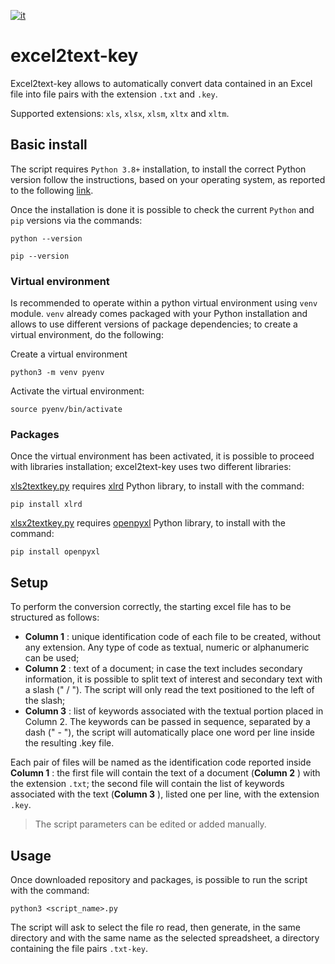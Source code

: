 [![it](https://img.shields.io/badge/lang-it-green.svg)](https://github.com/logo94/excel2text-key/blob/main/README.md)

# excel2text-key
Excel2text-key allows to automatically convert data contained in an Excel file into file pairs with the extension `.txt` and `.key`.

Supported extensions: `xls`, `xlsx`, `xlsm`, `xltx` and `xltm`.

## Basic install ##
The script requires `Python 3.8+` installation, to install the correct Python version follow the instructions, based on your operating system, as reported to the following [link](https://www.python.org/downloads/).

Once the installation is done it is possible to check the current `Python` and `pip` versions via the commands:

```
python --version
```
```
pip --version
```
### Virtual environment ###
Is recommended to operate within a python virtual environment using `venv` module. `venv` already comes packaged with your Python installation and allows to use different versions of package dependencies; to create a virtual environment, do the following:

Create a virtual environment
```
python3 -m venv pyenv
```

Activate the virtual environment:
```
source pyenv/bin/activate
```

### Packages ###
Once the virtual environment has been activated, it is possible to proceed with libraries installation; excel2text-key uses two different libraries: 

[xls2textkey.py](https://github.com/logo94/excel2textkey/blob/main/xls2text-key.py) requires [xlrd](https://pypi.org/project/xlrd/) Python library, to install with the command:
```
pip install xlrd
```

[xlsx2textkey.py](https://github.com/logo94/excel2textkey/blob/main/xlsx2text-key.py) requires [openpyxl](https://openpyxl.readthedocs.io/en/stable/) Python library, to install with the command:
```
pip install openpyxl
```

## Setup ##
To perform the conversion correctly, the starting excel file has to be structured as follows:

* **Column 1** : unique identification code of each file to be created, without any extension. Any type of code as textual, numeric or alphanumeric can be used;
* **Column 2** : text of a document; in case the text includes secondary information, it is possible to split text of interest and secondary text with a slash (" / "). The script will only read the text positioned to the left of the slash;
* **Column 3** : list of keywords associated with the textual portion placed in Column 2. The keywords can be passed in sequence, separated by a dash (" - "), the script will automatically place one word per line inside the resulting .key file.

Each pair of files will be named as the identification code reported inside **Column 1** : the first file will contain the text of a document (**Column 2** ) with the extension `.txt`; the second file will contain the list of keywords associated with the text (**Column 3** ), listed one per line, with the extension `.key`. 

> The script parameters can be edited or added manually.

## Usage ##
Once downloaded repository and packages, is possible to run the script with the command:
```
python3 <script_name>.py
```
The script will ask to select the file ro read, then generate, in the same directory and with the same name as the selected spreadsheet, a directory containing the file pairs `.txt-key`.

